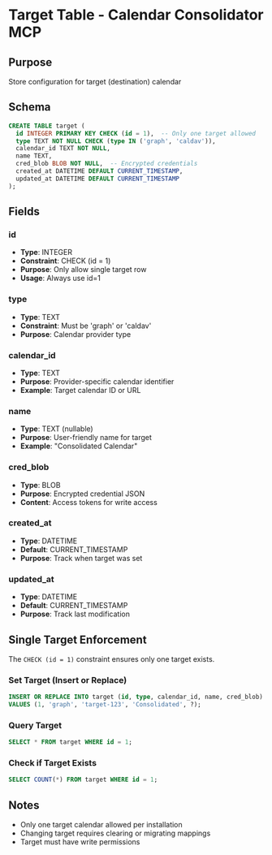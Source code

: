 # Target Table - Calendar Consolidator MCP

## Purpose
Store configuration for target (destination) calendar

## Schema

```sql
CREATE TABLE target (
  id INTEGER PRIMARY KEY CHECK (id = 1),  -- Only one target allowed
  type TEXT NOT NULL CHECK (type IN ('graph', 'caldav')),
  calendar_id TEXT NOT NULL,
  name TEXT,
  cred_blob BLOB NOT NULL,  -- Encrypted credentials
  created_at DATETIME DEFAULT CURRENT_TIMESTAMP,
  updated_at DATETIME DEFAULT CURRENT_TIMESTAMP
);
```

## Fields

### id
- **Type**: INTEGER
- **Constraint**: CHECK (id = 1)
- **Purpose**: Only allow single target row
- **Usage**: Always use id=1

### type
- **Type**: TEXT
- **Constraint**: Must be 'graph' or 'caldav'
- **Purpose**: Calendar provider type

### calendar_id
- **Type**: TEXT
- **Purpose**: Provider-specific calendar identifier
- **Example**: Target calendar ID or URL

### name
- **Type**: TEXT (nullable)
- **Purpose**: User-friendly name for target
- **Example**: "Consolidated Calendar"

### cred_blob
- **Type**: BLOB
- **Purpose**: Encrypted credential JSON
- **Content**: Access tokens for write access

### created_at
- **Type**: DATETIME
- **Default**: CURRENT_TIMESTAMP
- **Purpose**: Track when target was set

### updated_at
- **Type**: DATETIME
- **Default**: CURRENT_TIMESTAMP
- **Purpose**: Track last modification

## Single Target Enforcement

The `CHECK (id = 1)` constraint ensures only one target exists.

### Set Target (Insert or Replace)
```sql
INSERT OR REPLACE INTO target (id, type, calendar_id, name, cred_blob)
VALUES (1, 'graph', 'target-123', 'Consolidated', ?);
```

### Query Target
```sql
SELECT * FROM target WHERE id = 1;
```

### Check if Target Exists
```sql
SELECT COUNT(*) FROM target WHERE id = 1;
```

## Notes

- Only one target calendar allowed per installation
- Changing target requires clearing or migrating mappings
- Target must have write permissions
